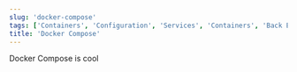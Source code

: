 ```yaml
---
slug: 'docker-compose'
tags: ['Containers', 'Configuration', 'Services', 'Containers', 'Back End']
title: 'Docker Compose'
---
```


Docker Compose is cool
